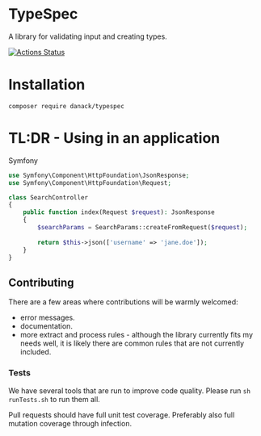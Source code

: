 # TypeSpec

A library for validating input and creating types.

[![Actions Status](https://github.com/Danack/TypeSpec/workflows/Tests/badge.svg)](https://github.com/Danack/TypeSpec/actions)

# Installation

```composer require danack/typespec```


# TL:DR - Using in an application





Symfony
```php
use Symfony\Component\HttpFoundation\JsonResponse;
use Symfony\Component\HttpFoundation\Request;

class SearchController
{
    public function index(Request $request): JsonResponse
    {
        $searchParams = SearchParams::createFromRequest($request);
        
        return $this->json(['username' => 'jane.doe']);
    }
}
```





## Contributing

There are a few areas where contributions will be warmly welcomed:

* error messages.
* documentation.
* more extract and process rules - although the library currently fits my needs well, it is likely there are common rules that are not currently included.

### Tests

We have several tools that are run to improve code quality. Please run `sh runTests.sh` to run them all.

Pull requests should have full unit test coverage. Preferably also full mutation coverage through infection.




